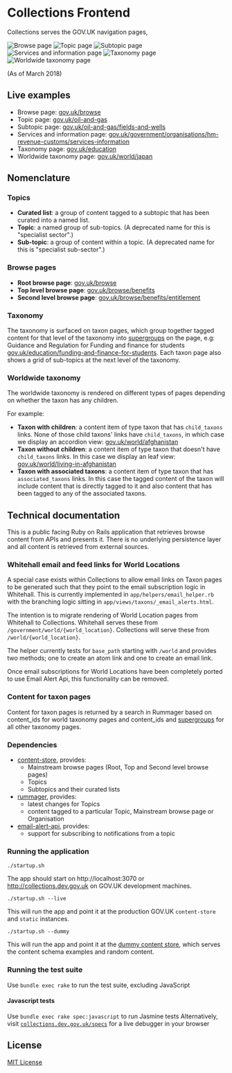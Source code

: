 # Collections Frontend

Collections serves the GOV.UK navigation pages,

![Browse page](docs/browse-page.jpg)
![Topic page](docs/topic-page.jpg)
![Subtopic page](docs/subtopic-page.jpg)
![Services and information page](docs/services-and-information-page.jpg)
![Taxonomy page](docs/taxonomy-page.png)
![Worldwide taxonomy page](docs/world-taxonomy-page.png)

(As of March 2018)

## Live examples

- Browse page: [gov.uk/browse](https://www.gov.uk/browse)
- Topic page: [gov.uk/oil-and-gas](https://www.gov.uk/oil-and-gas)
- Subtopic page: [gov.uk/oil-and-gas/fields-and-wells](https://www.gov.uk/oil-and-gas/fields-and-wells)
- Services and information page: [gov.uk/government/organisations/hm-revenue-customs/services-information](https://www.gov.uk/government/organisations/hm-revenue-customs/services-information)
- Taxonomy page: [gov.uk/education](https://www.gov.uk/education)
- Worldwide taxonomy page: [gov.uk/world/japan](https://www.gov.uk/world/japan)

## Nomenclature

### Topics

- **Curated list**: a group of content tagged to a subtopic that has been
  curated into a named list.
- **Topic**: a named group of sub-topics. (A deprecated name for this is "specialist sector".)
- **Sub-topic**: a group of content within a topic. (A deprecated name for this is
"specialist sub-sector".)

### Browse pages

- **Root browse page**: [gov.uk/browse](https://www.gov.uk/browse)
- **Top level browse page**: [gov.uk/browse/benefits](https://www.gov.uk/browse/benefits)
- **Second level browse page**: [gov.uk/browse/benefits/entitlement](https://www.gov.uk/browse/benefits/entitlement)

### Taxonomy
The taxonomy is surfaced on taxon pages, which group together tagged content for that level of the taxonomy into [supergroups](https://docs.publishing.service.gov.uk/document-types/content_purpose_supergroup.html) on the page, e.g: Guidance and Regulation for Funding and finance for students [gov.uk/education/funding-and-finance-for-students](https://www.gov.uk/education/funding-and-finance-for-students). Each taxon page also shows a grid of sub-topics at the next level of the taxonomy.

### Worldwide taxonomy
The worldwide taxonomy is rendered on different types of pages depending on whether the taxon has any children.

For example:
- **Taxon with children**: a content item of type taxon that has
  `child_taxons` links. None of those child taxons' links have `child_taxons`,
  in which case we display an accordion view:
  [gov.uk/world/afghanistan](https://www.gov.uk/world/afghanistan)
- **Taxon without children**: a content item of type taxon that doesn't have
  `child_taxons` links. In this case we display an leaf view:
  [gov.uk/world/living-in-afghanistan](https://www.gov.uk/world/living-in-afghanistan)
- **Taxon with associated taxons**: a content item of type taxon that has
  `associated_taxons` links. In this case the tagged content of the taxon will
  include content that is directly tagged to it and also content that has been
  tagged to any of the associated taxons.


## Technical documentation

This is a public facing Ruby on Rails application that retrieves browse content from APIs and presents it.
There is no underlying persistence layer and all content is retrieved from external sources.

### Whitehall email and feed links for World Locations

A special case exists within Collections to allow email links on Taxon pages to be generated
such that they point to the email subscription logic in Whitehall. This is
currently implemented in `app/helpers/email_helper.rb` with the branching logic
sitting in `app/views/taxons/_email_alerts.html`.

The intention is to migrate rendering of World Location pages from Whitehall to
Collections. Whitehall serves these from `/government/world/{world_location}`.
Collections will serve these from `/world/{world_location}`.

The helper currently tests for `base_path` starting with `/world` and provides two methods;
one to create an atom link and one to create an email link.

Once email subscriptions for World Locations have been completely ported to use
Email Alert Api, this functionality can be removed.

### Content for taxon pages

Content for taxon pages is returned by a search in Rummager based on content_ids for world taxonomy pages and content_ids and [supergroups](https://docs.publishing.service.gov.uk/document-types/content_purpose_supergroup.html) for all other taxonomy pages.

### Dependencies

- [content-store](https://github.com/alphagov/content-store), provides:
    - Mainstream browse pages (Root, Top and Second level browse pages)
    - Topics
    - Subtopics and their curated lists
- [rummager](https://github.com/alphagov/rummager), provides:
    - latest changes for Topics
    - content tagged to a particular Topic, Mainstream browse page or Organisation
- [email-alert-api](https://github.com/alphagov/email-alert-api), provides:
    - support for subscribing to notifications from a topic

### Running the application

```
./startup.sh
```

The app should start on http://localhost:3070 or
http://collections.dev.gov.uk on GOV.UK development machines.

```
./startup.sh --live
```

This will run the app and point it at the production GOV.UK `content-store` and `static` instances.

```
./startup.sh --dummy
```

This will run the app and point it at the [dummy content store](https://govuk-content-store-examples.herokuapp.com/), which serves the content schema examples and random content.


### Running the test suite

Use `bundle exec rake` to run the test suite, excluding JavaScript

#### Javascript tests

Use `bundle exec rake spec:javascript` to run Jasmine tests
Alternatively, visit [`collections.dev.gov.uk/specs`](http://collections.dev.gov.uk/specs)
for a live debugger in your browser

## License

[MIT License](LICENCE.txt)
